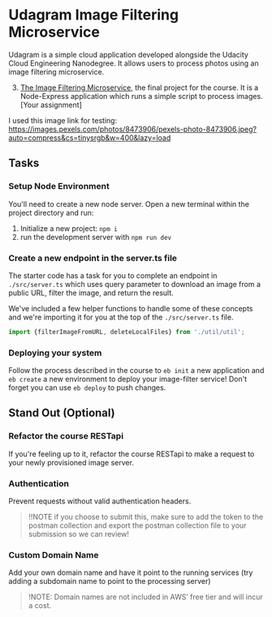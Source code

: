 # Udagram Image Filtering Microservice

Udagram is a simple cloud application developed alongside the Udacity Cloud Engineering Nanodegree. It allows users to process photos using an image filtering microservice.

3. [The Image Filtering Microservice](https://github.com/sdhave/udagram-sdhave-dev.git), the final project for the course. It is a Node-Express application which runs a simple script to process images. [Your assignment]

I used this image link for testing: https://images.pexels.com/photos/8473906/pexels-photo-8473906.jpeg?auto=compress&cs=tinysrgb&w=400&lazy=load

## Tasks

### Setup Node Environment

You'll need to create a new node server. Open a new terminal within the project directory and run:

1. Initialize a new project: `npm i`
2. run the development server with `npm run dev`

### Create a new endpoint in the server.ts file

The starter code has a task for you to complete an endpoint in `./src/server.ts` which uses query parameter to download an image from a public URL, filter the image, and return the result.

We've included a few helper functions to handle some of these concepts and we're importing it for you at the top of the `./src/server.ts`  file.

```typescript
import {filterImageFromURL, deleteLocalFiles} from './util/util';
```

### Deploying your system

Follow the process described in the course to `eb init` a new application and `eb create` a new environment to deploy your image-filter service! Don't forget you can use `eb deploy` to push changes.

## Stand Out (Optional)

### Refactor the course RESTapi

If you're feeling up to it, refactor the course RESTapi to make a request to your newly provisioned image server.

### Authentication

Prevent requests without valid authentication headers.
> !!NOTE if you choose to submit this, make sure to add the token to the postman collection and export the postman collection file to your submission so we can review!

### Custom Domain Name

Add your own domain name and have it point to the running services (try adding a subdomain name to point to the processing server)
> !NOTE: Domain names are not included in AWS’ free tier and will incur a cost.

